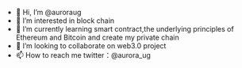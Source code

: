 - 👋 Hi, I’m @auroraug
- 👀 I’m interested in block chain
- 🌱 I’m currently learning smart contract,the underlying principles of Ethereum and Bitcoin and create my private chain
- 💞️ I’m looking to collaborate on web3.0 project
- 📫 How to reach me twitter：@aurora_ug

<!---
auroraug/auroraug is a ✨ special ✨ repository because its `README.md` (this file) appears on your GitHub profile.
You can click the Preview link to take a look at your changes.
--->
